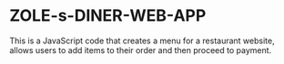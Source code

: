 # ZOLE-s-DINER-WEB-APP

This is a JavaScript code that creates a menu for a restaurant website, allows users to add items to their order and then proceed to payment.
